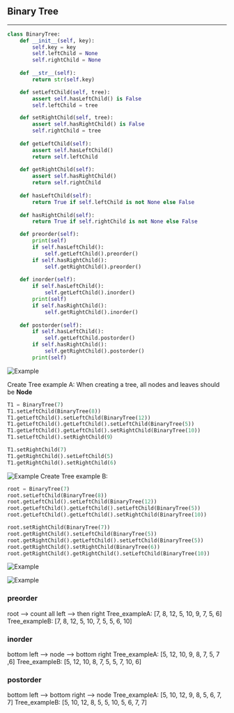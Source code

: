 ## Binary Tree
---
``` python
class BinaryTree:
    def __init__(self, key):
        self.key = key
        self.leftChild = None
        self.rightChild = None
    
    def __str__(self):
        return str(self.key)

    def setLeftChild(self, tree):
        assert self.hasLeftChild() is False
        self.leftChild = tree

    def setRightChild(self, tree):
        assert self.hasRightChild() is False
        self.rightChild = tree
        
    def getLeftChild(self):
        assert self.hasLeftChild()
        return self.leftChild
    
    def getRightChild(self):
        assert self.hasRightChild()
        return self.rightChild
    
    def hasLeftChild(self):
        return True if self.leftChild is not None else False
    
    def hasRightChild(self):
        return True if self.rightChild is not None else False

    def preorder(self):
        print(self)
        if self.hasLeftChild():
            self.getLeftChild().preorder()
        if self.hasRightChild():
            self.getRightChild().preorder()
    
    def inorder(self):
        if self.hasLeftChild():   
            self.getLeftChild().inorder()
        print(self)
        if self.hasRightChild():
            self.getRightChild().inorder()
        
    def postorder(self):
        if self.hasLeftChild():
            self.getLeftChild.postorder()
        if self.hasRightChild():
            self.getRightChild().postorder()
        print(self)
```
![Example](https://github.com/wilison1992/Algorithm-Practice/blob/master/pictures/Tree_exampleA.png?raw=true)

Create Tree example A:
When creating a tree, all nodes and leaves should be __Node__
```python
T1 = BinaryTree(7)
T1.setLeftChild(BinaryTree(8))
T1.getLeftChild().setLeftChild(BinaryTree(12))
T1.getLeftChild().getLeftChild().setLeftChild(BinaryTree(5))
T1.getLeftChild().getLeftChild().setRightChild(BinaryTree(10))
T1.setLeftChild().setRightChild(9）

T1.setRightChild(7)
T1.getRightChild().setLeftChild(5)
T1.getRightChild().setRightChild(6)
```
![Example](https://github.com/wilison1992/Algorithm-Practice/blob/master/pictures/Tree_exampleB.png?raw=true)
Create Tree example B:
```python
root = BinaryTree(7)
root.setLeftChild(BinaryTree(8))
root.getLeftChild().setLeftChild(BinaryTree(12))
root.getLeftChild().getLeftChild().setLeftChild(BinaryTree(5))
root.getLeftChild().getLeftChild().setRightChild(BinaryTree(10))

root.setRightChild(BinaryTree(7))
root.getRightChild().setLeftChild(BinaryTree(5))
root.getRightChild().getLeftChild().setLeftChild(BinaryTree(5))
root.getRightChild().setRightChild(BinaryTree(6))
root.getRightChild().getRightChild().setLeftChild(BinaryTree(10))
```

![Example](https://github.com/wilison1992/Algorithm-Practice/blob/master/pictures/Tree_exampleA.png?raw=true)

![Example](https://github.com/wilison1992/Algorithm-Practice/blob/master/pictures/Tree_exampleB.png?raw=true)

### preorder
root --> count all left --> then right
Tree_exampleA: [7, 8, 12, 5, 10, 9, 7, 5, 6]
Tree_exampleB: [7, 8, 12, 5, 10, 7, 5, 5, 6, 10]

### inorder
bottom left -->  node --> bottom right
Tree_exampleA: [5, 12, 10, 9, 8, 7, 5, 7 ,6]
Tree_exampleB: [5, 12, 10, 8, 7, 5, 5, 7, 10, 6]

### postorder
bottom left --> bottom right --> node
Tree_exampleA: [5, 10, 12, 9, 8, 5, 6, 7, 7]
Tree_exampleB: [5, 10, 12, 8, 5, 5, 10, 5, 6, 7, 7]


